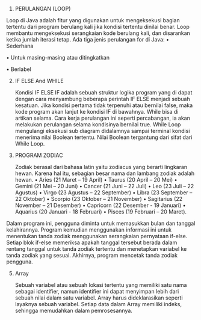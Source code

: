 1. PERULANGAN (LOOP)
   
Loop di Java adalah fitur yang digunakan untuk mengeksekusi bagian tertentu dari program berulang kali jika kondisi tertentu dinilai benar. Loop membantu mengeksekusi serangkaian kode berulang kali, dan disarankan ketika jumlah iterasi tetap.
Ada tiga jenis perulangan for di Java:
• Sederhana

• Untuk masing-masing atau ditingkatkan

• Berlabel

2. IF ELSE And WHILE
   
      Kondisi IF ELSE IF adalah sebuah struktur logika program yang di dapat dengan cara menyambung beberapa perintah IF ELSE menjadi sebuah kesatuan. Jika kondisi pertama tidak terpenuhi atau bernilai false, maka kode program akan lanjut ke kondisi IF di bawahnya. While bisa di artikan selama. Cara kerja perulangan ini seperti percabangan, ia akan melakukan perulangan selama kondisinya bernilai true. While Loop mengulangi eksekusi sub diagram didalamnya sampai terminal kondisi menerima nilai Boolean tertentu. Nilai Boolean tergantung dari sifat dari While Loop.

3. PROGRAM ZODIAC
   
      Zodiak berasal dari bahasa latin yaitu zodiacus yang berarti lingkaran hewan. Karena hal itu, sebagian besar nama dan lambang zodiak adalah hewan.
•  Aries (21 Maret – 19 April) 
• Taurus (20 April – 20 Mei) 
• Gemini (21 Mei – 20 Juni) 
• Cancer (21 Juni – 22 Juli) 
• Leo (23 Juli – 22 Agustus) 
• Virgo (23 Agustus – 22 September) 
• Libra (23 September – 22 Oktober) 
• Scorpio (23 Oktober – 21 November)
• Sagitarius (22 November – 21 Desember)
• Capricorn (22 Desember - 19 Januari)
• Aquarius (20 Januari - 18 Februari)
• Pisces (19 Februari – 20 Maret).

Dalam program ini, pengguna diminta untuk memasukkan bulan dan tanggal kelahirannya. Program kemudian menggunakan informasi ini untuk menentukan tanda zodiak menggunakan serangkaian pernyataan if-else. Setiap blok if-else memeriksa apakah tanggal tersebut berada dalam rentang tanggal untuk tanda zodiak tertentu dan menetapkan variabel ke tanda zodiak yang sesuai. Akhirnya, program mencetak tanda zodiak pengguna.

5. Array
   
      Sebuah variabel atau sebuah lokasi tertentu yang memiliki satu nama sebagai identifier, namun identifier ini dapat menyimpan lebih dari sebuah nilai dalam satu variabel. Array harus dideklarasikan seperti layaknya sebuah variabel.
Setiap data dalam Array memiliki indeks, sehingga memudahkan dalam pemrosesannya.

